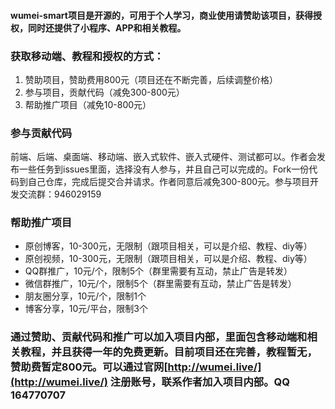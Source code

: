 #### wumei-smart项目是开源的，可用于个人学习，商业使用请赞助该项目，获得授权，同时还提供了小程序、APP和相关教程。

### 获取移动端、教程和授权的方式：
1. 赞助项目，赞助费用800元（项目还在不断完善，后续调整价格）
2. 参与项目，贡献代码（减免300-800元）
3. 帮助推广项目（减免10-800元）


### 参与贡献代码
前端、后端、桌面端、移动端、嵌入式软件、嵌入式硬件、测试都可以。作者会发布一些任务到issues里面，选择没有人参与，并且自己可以完成的。Fork一份代码到自己仓库，完成后提交合并请求。作者同意后减免300-800元。参与项目开发交流群：946029159

### 帮助推广项目
* 原创博客，10-300元，无限制（跟项目相关，可以是介绍、教程、diy等）
* 原创视频，10-300元，无限制（跟项目相关，可以是介绍、教程、diy等）
* QQ群推广，10元/个，限制5个（群里需要有互动，禁止广告是转发）
* 微信群推广，10元/个，限制5个（群里需要有互动，禁止广告是转发）
* 朋友圈分享，10元/个，限制1个
* 博客分享，10元/平台，限制3个

### 通过赞助、贡献代码和推广可以加入项目内部，里面包含移动端和相关教程，并且获得一年的免费更新。目前项目还在完善，教程暂无，赞助费暂定800元。可以通过官网[http://wumei.live/](http://wumei.live/) 注册账号，联系作者加入项目内部。QQ 164770707